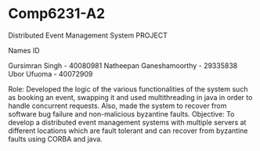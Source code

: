 # Comp6231-A2
Distributed Event Management System PROJECT

Names                        ID

Gursimran Singh -            40080981
Natheepan Ganeshamoorthy -   29335838
Ubor Ufuoma - 40072909

Role: Developed the logic of the various functionalities of the system such as booking an event, swapping it and used multithreading in java in order to handle concurrent requests. Also, made the system to recover from software bug failure and non-malicious byzantine faults.
Objective: To develop a distributed event management systems with multiple servers at different locations which are fault tolerant and can recover from byzantine faults using CORBA and java.
